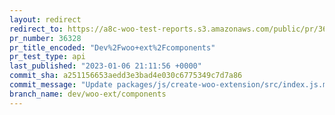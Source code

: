 ```yaml
---
layout: redirect
redirect_to: https://a8c-woo-test-reports.s3.amazonaws.com/public/pr/36328/api/index.html
pr_number: 36328
pr_title_encoded: "Dev%2Fwoo+ext%2Fcomponents"
pr_test_type: api
last_published: "2023-01-06 21:11:56 +0000"
commit_sha: a251156653aedd3e3bad4e030c6775349c7d7a86
commit_message: "Update packages/js/create-woo-extension/src/index.js.mustache"
branch_name: dev/woo-ext/components
---
```

